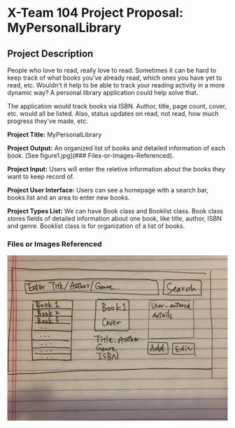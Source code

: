 # X-Team 104 Project Proposal: MyPersonalLibrary
  
## Project Description

People who love to read, really love to read. Sometimes it can be hard to keep track of what books you've already read, which ones you have yet to read, etc. Wouldn't it help to be able to track your reading activity in a more dynamic way? A personal library application could help solve that.

The application would track books via ISBN. Author, title, page count, cover, etc. would all be listed. Also, status updates on read, not read, how much progress they've made, etc.

**Project Title:** MyPersonalLibrary

**Project Output:** An organized list of books and detailed information of each book. [See figure1.jpg](### Files-or-Images-Referenced).

**Project Input:** Users will enter the reletive information about the books they want to keep record of.

**Project User Interface:** Users can see a homepage with a search bar, books list and an area to enter new books. 

**Project Types List:** We can have Book class and Booklist class. Book class stores fields of detailed information about one book, like title, author, ISBN and genre. Booklist class is for organization of a list of books. 


### Files or Images Referenced
![Figure1](https://github.com/Latonis/cs400-X-Team-104/blob/master/figure1.jpg)
